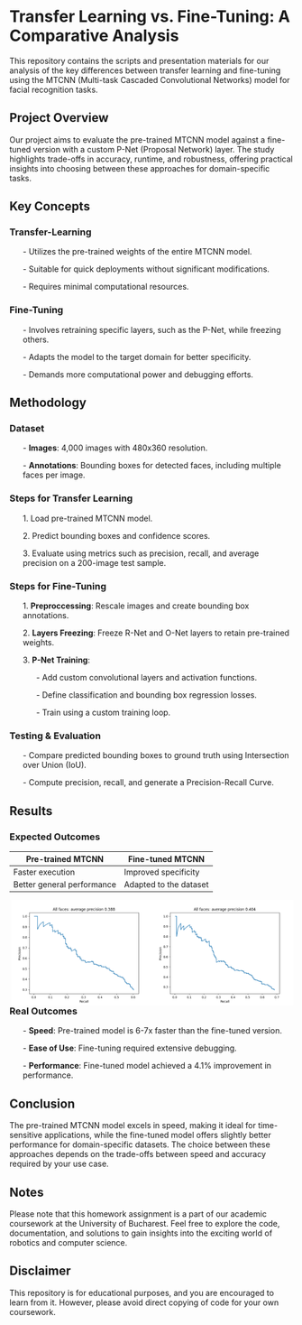 # Transfer Learning vs. Fine-Tuning: A Comparative Analysis

This repository contains the scripts and presentation materials for our analysis of the key differences between transfer learning and fine-tuning using the MTCNN (Multi-task Cascaded Convolutional Networks) model for facial recognition tasks.

## Project Overview

Our project aims to evaluate the pre-trained MTCNN model against a fine-tuned version with a custom P-Net (Proposal Network) layer. The study highlights trade-offs in accuracy, runtime, and robustness, offering practical insights into choosing between these approaches for domain-specific tasks.

## Key Concepts
### Transfer-Learning

<ol>- Utilizes the pre-trained weights of the entire MTCNN model.</ol>
<ol>- Suitable for quick deployments without significant modifications.</ol>
<ol>- Requires minimal computational resources.</ol>

### Fine-Tuning

<ol>- Involves retraining specific layers, such as the P-Net, while freezing others.</ol>
<ol>- Adapts the model to the target domain for better specificity.</ol>
<ol>- Demands more computational power and debugging efforts.</ol>

## Methodology
### Dataset

<ol>- <b>Images</b>: 4,000 images with 480x360 resolution.</ol>
<ol>- <b>Annotations</b>: Bounding boxes for detected faces, including multiple faces per image.</ol>

### Steps for Transfer Learning

<ol>1. Load pre-trained MTCNN model.</ol>
<ol>2. Predict bounding boxes and confidence scores.</ol>
<ol>3. Evaluate using metrics such as precision, recall, and average precision on a 200-image test sample.</ol>

### Steps for Fine-Tuning

<ol>1. <b>Preproccessing</b>: Rescale images and create bounding box annotations.</ol>
<ol>2. <b>Layers Freezing</b>: Freeze R-Net and O-Net layers to retain pre-trained weights.</ol>
<ol>3. <b>P-Net Training</b>:
  <ol>- Add custom convolutional layers and activation functions.</ol>
  <ol>- Define classification and bounding box regression losses.</ol>
  <ol>- Train using a custom training loop.</ol>
</ol>

### Testing & Evaluation

<ol>- Compare predicted bounding boxes to ground truth using Intersection over Union (IoU).</ol>
<ol>- Compute precision, recall, and generate a Precision-Recall Curve.</ol>

## Results
### Expected Outcomes
| Pre-trained MTCNN         | Fine-tuned MTCNN            |
|----------------------------|-----------------------------|
| Faster execution           | Improved specificity       |
| Better general performance | Adapted to the dataset     |

<img src = 'https://github.com/leviaici/tfvsft/blob/main/404_trained_200.png' align="right" width = 250>
<img src = 'https://github.com/leviaici/tfvsft/blob/main/pretrained_200.png' align="right" width = 250>

### Real Outcomes

<ol>- <b>Speed</b>: Pre-trained model is 6-7x faster than the fine-tuned version.</ol>
<ol>- <b>Ease of Use</b>: Fine-tuning required extensive debugging.</ol>
<ol>- <b>Performance</b>: Fine-tuned model achieved a 4.1% improvement in performance.</ol>

## Conclusion

The pre-trained MTCNN model excels in speed, making it ideal for time-sensitive applications, while the fine-tuned model offers slightly better performance for domain-specific datasets. The choice between these approaches depends on the trade-offs between speed and accuracy required by your use case.

## Notes

Please note that this homework assignment is a part of our academic coursework at the University of Bucharest. Feel free to explore the code, documentation, and solutions to gain insights into the exciting world of robotics and computer science.

## Disclaimer
This repository is for educational purposes, and you are encouraged to learn from it. However, please avoid direct copying of code for your own coursework.
